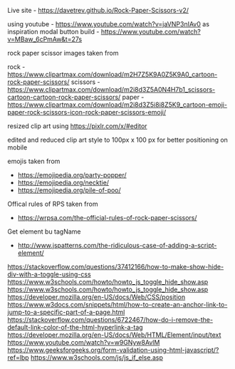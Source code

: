 Live site - https://davetrev.github.io/Rock-Paper-Scissors-v2/



using youtube - https://www.youtube.com/watch?v=jaVNP3nIAv0 as inspiration
modal button build - https://www.youtube.com/watch?v=MBaw_6cPmAw&t=27s

rock paper scissor images taken from 

rock - https://www.clipartmax.com/download/m2H7Z5K9A0Z5K9A0_cartoon-rock-paper-scissors/
scissors - https://www.clipartmax.com/download/m2i8d3Z5A0N4H7b1_scissors-cartoon-cartoon-rock-paper-scissors/
paper - https://www.clipartmax.com/download/m2i8d3Z5i8i8Z5K9_cartoon-emoji-paper-rock-scissors-icon-rock-paper-scissors-emoji/

resized clip art using https://pixlr.com/x/#editor

edited and reduced clip art style to 100px x 100 px for better positioning on mobile

emojis taken from 
- https://emojipedia.org/party-popper/
- https://emojipedia.org/necktie/
- https://emojipedia.org/pile-of-poo/

Offical rules of RPS taken from 
- https://wrpsa.com/the-official-rules-of-rock-paper-scissors/

Get element bu tagName
- http://www.jspatterns.com/the-ridiculous-case-of-adding-a-script-element/

https://stackoverflow.com/questions/37412166/how-to-make-show-hide-div-with-a-toggle-using-css
https://www.w3schools.com/howto/howto_js_toggle_hide_show.asp
https://www.w3schools.com/howto/howto_js_toggle_hide_show.asp
https://developer.mozilla.org/en-US/docs/Web/CSS/position
https://www.w3docs.com/snippets/html/how-to-create-an-anchor-link-to-jump-to-a-specific-part-of-a-page.html
https://stackoverflow.com/questions/6722467/how-do-i-remove-the-default-link-color-of-the-html-hyperlink-a-tag
https://developer.mozilla.org/en-US/docs/Web/HTML/Element/input/text
https://www.youtube.com/watch?v=w9GNyw8AvlM
https://www.geeksforgeeks.org/form-validation-using-html-javascript/?ref=lbp
https://www.w3schools.com/js/js_if_else.asp
